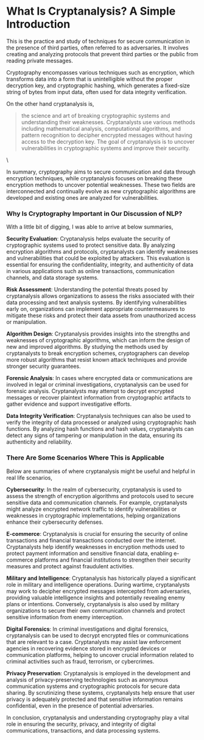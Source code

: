 # What Is Cryptanalysis? A Simple Introduction

This is the practice and study of techniques for secure communication in the presence of third parties, often referred to as adversaries. It involves creating and analyzing protocols that prevent third parties or the public from reading private messages.

Cryptography encompasses various techniques such as encryption, which transforms data into a form that is unintelligible without the proper decryption key, and cryptographic hashing, which generates a fixed-size string of bytes from input data, often used for data integrity verification.

On the other hand cryptanalysis is,

> the science and art of breaking cryptographic systems and understanding their weaknesses. Cryptanalysts use various methods including mathematical analysis, computational algorithms, and pattern recognition to decipher encrypted messages without having access to the decryption key. The goal of cryptanalysis is to uncover vulnerabilities in cryptographic systems and improve their security.

\\

In summary, cryptography aims to secure communication and data through encryption techniques, while cryptanalysis focuses on breaking these encryption methods to uncover potential weaknesses. These two fields are interconnected and continually evolve as new cryptographic algorithms are developed and existing ones are analyzed for vulnerabilities.

### Why Is Cryptography Important in Our Discussion of NLP?

With a little bit of digging, I was able to arrive at below summaries, 

**Security Evaluation**: Cryptanalysis helps evaluate the security of cryptographic systems used to protect sensitive data. By analyzing encryption algorithms and protocols, cryptanalysts can identify weaknesses and vulnerabilities that could be exploited by attackers. This evaluation is essential for ensuring the confidentiality, integrity, and authenticity of data in various applications such as online transactions, communication channels, and data storage systems.

**Risk Assessment**: Understanding the potential threats posed by cryptanalysis allows organizations to assess the risks associated with their data processing and text analysis systems. By identifying vulnerabilities early on, organizations can implement appropriate countermeasures to mitigate these risks and protect their data assets from unauthorized access or manipulation.

**Algorithm Design**: Cryptanalysis provides insights into the strengths and weaknesses of cryptographic algorithms, which can inform the design of new and improved algorithms. By studying the methods used by cryptanalysts to break encryption schemes, cryptographers can develop more robust algorithms that resist known attack techniques and provide stronger security guarantees.

**Forensic Analysis**: In cases where encrypted data or communications are involved in legal or criminal investigations, cryptanalysis can be used for forensic analysis. Cryptanalysts may attempt to decrypt encrypted messages or recover plaintext information from cryptographic artifacts to gather evidence and support investigative efforts.

**Data Integrity Verification**: Cryptanalysis techniques can also be used to verify the integrity of data processed or analyzed using cryptographic hash functions. By analyzing hash functions and hash values, cryptanalysts can detect any signs of tampering or manipulation in the data, ensuring its authenticity and reliability.


### There Are Some Scenarios Where This is Applicable

Below are summaries of where cryptanalysis might be useful and helpful in real life scenarios,

**Cybersecurity**: In the realm of cybersecurity, cryptanalysis is used to assess the strength of encryption algorithms and protocols used to secure sensitive data and communication channels. For example, cryptanalysts might analyze encrypted network traffic to identify vulnerabilities or weaknesses in cryptographic implementations, helping organizations enhance their cybersecurity defenses.

**E-commerce**: Cryptanalysis is crucial for ensuring the security of online transactions and financial transactions conducted over the internet. Cryptanalysts help identify weaknesses in encryption methods used to protect payment information and sensitive financial data, enabling e-commerce platforms and financial institutions to strengthen their security measures and protect against fraudulent activities.

**Military and Intelligence**: Cryptanalysis has historically played a significant role in military and intelligence operations. During wartime, cryptanalysts may work to decipher encrypted messages intercepted from adversaries, providing valuable intelligence insights and potentially revealing enemy plans or intentions. Conversely, cryptanalysis is also used by military organizations to secure their own communication channels and protect sensitive information from enemy interception.

**Digital Forensics**: In criminal investigations and digital forensics, cryptanalysis can be used to decrypt encrypted files or communications that are relevant to a case. Cryptanalysts may assist law enforcement agencies in recovering evidence stored in encrypted devices or communication platforms, helping to uncover crucial information related to criminal activities such as fraud, terrorism, or cybercrimes.

**Privacy Preservation**: Cryptanalysis is employed in the development and analysis of privacy-preserving technologies such as anonymous communication systems and cryptographic protocols for secure data sharing. By scrutinizing these systems, cryptanalysts help ensure that user privacy is adequately protected and that sensitive information remains confidential, even in the presence of potential adversaries.

In conclusion, cryptanalysis and understanding cryptography play a vital role in ensuring the security, privacy, and integrity of digital communications, transactions, and data processing systems.